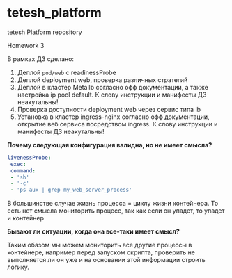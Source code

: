 # tetesh_platform
tetesh Platform repository

Homework 3

В рамках ДЗ сделано:  
1. Деплой `pod/web` с  readinessProbe  
2. Деплой deployment web, проверка различных стратегий 
3. Деплой в кластер Metallb согласно офф документации, а также настройка ip pool default. К слову инструкции и манифесты ДЗ неакутальны!
4. Проверка доступности deployment web через сервис типа lb
5. Установка в кластер ingress-nginx согласно офф документации, открытие веб сервиса посредством ingress. К слову инструкции и манифесты ДЗ неакутальны!



**Почему следующая конфигурация валидна, но не имеет смысла?**
```yml
livenessProbe:
 exec:
 command:
 - 'sh'
 - '-c'
 - 'ps aux | grep my_web_server_process'
 ```
В большинстве случае жизнь процесса = циклу жизни контейнера. То есть нет смысла мониторить процесс, так как если он упадет, то упадет и контейнер

**Бывают ли ситуации, когда она все-таки имеет смысл?**

Таким обазом мы можем мониторить все другие процессы в контейнере, например перед запуском скрипта, проверить не выполняется ли он уже и на основании этой информации строить логику.